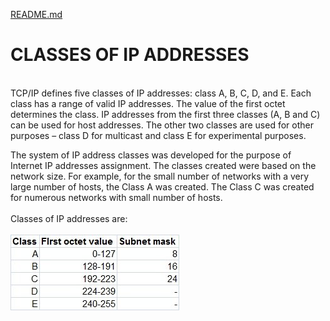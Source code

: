 [README.md](README.md)<br>
#   <centre><b>CLASSES OF IP ADDRESSES</b><br>
<br>
TCP/IP defines five classes of IP addresses: class A, B, C, D, and E. Each class has a range of valid IP addresses. The value of the first octet determines the class. IP addresses from the first three classes (A, B and C) can be used for host addresses. The other two classes are used for other purposes – class D for multicast and class E for experimental purposes.

The system of IP address classes was developed for the purpose of Internet IP addresses assignment. The classes created were based on the network size. For example, for the small number of networks with a very large number of hosts, the Class A was created. The Class C was created for numerous networks with small number of hosts.<br><br>
Classes of IP addresses are:<br><br>
![Classes of IP addresses are:](images/classes_of_ip_addresses.jpg)

